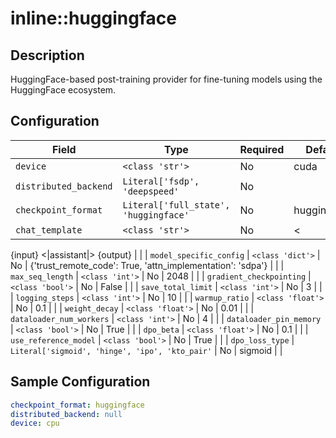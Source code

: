 # inline::huggingface

## Description

HuggingFace-based post-training provider for fine-tuning models using the HuggingFace ecosystem.

## Configuration

| Field | Type | Required | Default | Description |
|-------|------|----------|---------|-------------|
| `device` | `<class 'str'>` | No | cuda |  |
| `distributed_backend` | `Literal['fsdp', 'deepspeed'` | No |  |  |
| `checkpoint_format` | `Literal['full_state', 'huggingface'` | No | huggingface |  |
| `chat_template` | `<class 'str'>` | No | <|user|>
{input}
<|assistant|>
{output} |  |
| `model_specific_config` | `<class 'dict'>` | No | {'trust_remote_code': True, 'attn_implementation': 'sdpa'} |  |
| `max_seq_length` | `<class 'int'>` | No | 2048 |  |
| `gradient_checkpointing` | `<class 'bool'>` | No | False |  |
| `save_total_limit` | `<class 'int'>` | No | 3 |  |
| `logging_steps` | `<class 'int'>` | No | 10 |  |
| `warmup_ratio` | `<class 'float'>` | No | 0.1 |  |
| `weight_decay` | `<class 'float'>` | No | 0.01 |  |
| `dataloader_num_workers` | `<class 'int'>` | No | 4 |  |
| `dataloader_pin_memory` | `<class 'bool'>` | No | True |  |
| `dpo_beta` | `<class 'float'>` | No | 0.1 |  |
| `use_reference_model` | `<class 'bool'>` | No | True |  |
| `dpo_loss_type` | `Literal['sigmoid', 'hinge', 'ipo', 'kto_pair'` | No | sigmoid |  |

## Sample Configuration

```yaml
checkpoint_format: huggingface
distributed_backend: null
device: cpu

```

